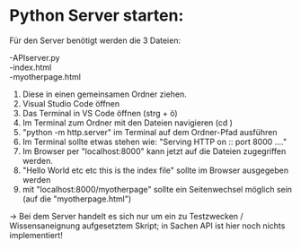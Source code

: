 # Python Server starten:

Für den Server benötigt werden die 3 Dateien:  

-APIserver.py  
-index.html  
-myotherpage.html  

1) Diese in einen gemeinsamen Ordner ziehen.
2) Visual Studio Code öffnen
3) Das Terminal in VS Code öffnen (strg + ö)
4) Im Terminal zum Ordner mit den Dateien navigieren (cd <pfad>)
5) "python -m http.server" im Terminal auf dem Ordner-Pfad ausführen
6) Im Terminal sollte etwas stehen wie: "Serving HTTP on :: port 8000 ...."
7) Im Browser per "localhost:8000" kann jetzt auf die Dateien zugegriffen werden.
8) "Hello World etc etc this is the index file" sollte im Browser ausgegeben werden
9) mit "localhost:8000/myotherpage" sollte ein Seitenwechsel möglich sein (auf die "myotherpage.html")
  
 -> Bei dem Server handelt es sich nur um ein zu Testzwecken / Wissensaneignung aufgesetztem Skript; in Sachen API ist hier noch nichts implementiert! 

